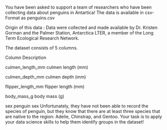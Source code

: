 You have been asked to support a team of researchers who have been collecting data about penguins in Antartica! The data is available in csv-Format as penguins.csv

Origin of this data : Data were collected and made available by Dr. Kristen Gorman and the Palmer Station, Antarctica LTER, a member of the Long Term Ecological Research Network.

The dataset consists of 5 columns.

Column	Description

culmen_length_mm	culmen length (mm)

culmen_depth_mm	culmen depth (mm)

flipper_length_mm	flipper length (mm)

body_mass_g	body mass (g)

sex	penguin sex
Unfortunately, they have not been able to record the species of penguin, but they know that there are at least three species that are native to the region: Adelie, Chinstrap, and Gentoo. Your task is to apply your data science skills to help them identify groups in the dataset!
